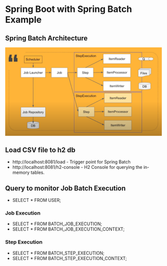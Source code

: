 # Spring Boot with Spring Batch Example

## Spring Batch Architecture
![](src/main/resources/images/spring_batch_architecture.png)

## Load CSV file to h2 db

* http://localhost:8081/load - Trigger point for Spring Batch
* http://localhost:8081/h2-console - H2 Console for querying the in-memory tables.

## Query to monitor Job Batch Execution

* SELECT * FROM USER;

### Job Execution
* SELECT * FROM BATCH_JOB_EXECUTION;
* SELECT * FROM BATCH_JOB_EXECUTION_CONTEXT;

### Step Execution
* SELECT * FROM BATCH_STEP_EXECUTION;
* SELECT * FROM BATCH_STEP_EXECUTION_CONTEXT;